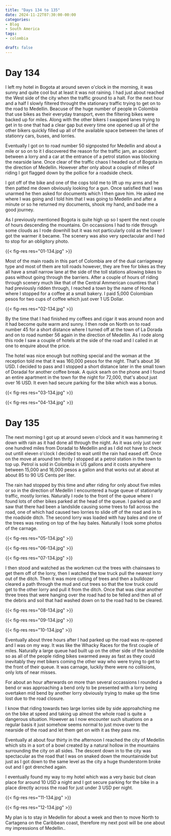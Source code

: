 ```yaml
---
title: "Days 134 to 135"
date: 2024-11-22T07:30:00-00:00
categories:
- Blog
- South America
tags:
- colombia

draft: false
---
```


# Day 134

I left my hotel in Bogota at around seven o'clock in the morning, it was sunny and quite cool but at least it was not raining. I had just about reached the West side of the city when the traffic ground to a halt. For the next hour and a half I slowly filtered throught the stationary traffic trying to get on to the road to Medellin. Beacuse of the huge number of people in Colombia that use bikes as their everyday transport, even the filtering bikes were backed up for miles. Along with the other bikers I swapped lanes trying to get in to one that had a clear gap but every time one opened up all of the other bikers quickly filled up all of the available space between the lanes of stationry cars, buses, and lorries. 


Eventually I got on to road number 50 signposted for Medellin and about a mile or so on to it I discovered the reason for the traffic jam, an accident between a lorry and a car at the entrance of a petrol station was blocking the nearside lane. Once clear of the traffic chaos I headed out of Bogota in the direction of Medellin. However after only about a couple of miles of riding I got flagged down by the pollice for a roadside check.

I got off of the bike and one of the cops told me to lift up my arms and he then patted me down obviously looking for a gun. Once satisfied that I was unarmed he then asked for documents which I then gave him. He asked me where I was going and I told him that I was going to Medellin and after a minute or so he returned my documents, shook my hand, and bade me a good journey.

As I previously mentioned Bogota is quite high up so I spent the next couple of hours descending the mountains. On occassions I had to ride through some clouds as I rode downhill but it was not particularly cold as the lower I got the warmer it became. The scenery was also very spectacular and I had to stop for an obligitory photo.

{{< fig-res res="01-134.jpg" >}}

Most of the main roads in this part of Colombia are of the dual carriageway type and most of them are toll roads however, they are free for bikes as they all have a small narrow lane at the side of the toll stations allowing bikes to pass without going through the barriers. After a couple of hours of riding through scenery much like that of the Central Ammerican countires that I had previously ridden through, I reached a town by the name of Honda where I stopped for a coffee at a small bakery. I paid 5,000 Colombian pesos for two cups of coffee which just over 1 US Dollar. 

{{< fig-res res="02-134.jpg" >}}

By the time that I had finished my coffees and cigar it was around noon and it had become quite warm and sunny. I then rode on North on to road number 45 for a short distance where I turned off at the town of La Dorada and on to road number 56 again in the direction of Medellin. As I rode along this rode I saw a couple of hotels at the side of the road and I called in at one to enquire about the price.

The hotel was nice enough but nothing special and the woman at the reception told me that it was 160,000 pesos for the night. That's about 36 USD. I decided to pass and I stopped a short distance later in the small town of Doradal for another coffee break. A quick searh on the phone and I found an entire apartment in the town for the night for 72,000, that's about just over 16 USD. It even had secure parking for the bike which was a bonus.

{{< fig-res res="03-134.jpg" >}}

{{< fig-res res="04-134.jpg" >}}


# Day 135

The next morning I got up at around seven o'clock and it was hammering it down with rain as it had done all through the night. As it was only just over one hundred miles from Doradal to Medellin and as I did not have to check out untill eleven o'clock I decided to wait until the rain had eased off. Once on the move at around ten thrity I stopped at a petrol station in the town to top up. Petrol is sold in Colombia in US gallons and it costs anywhere between 15,000  and 16,000 pesos a gallon and that works out at about at about 85 to 90 US Cents per liter. 

The rain had stopped by this time and after riding for only about five miles or so in the  direction of Medellin I encountered a huge queue of stationarly traffic, mostly lorries. Naturally I rode to the front of the queue where I found lots of other bikes parked at the head of the queue. I parked up and saw that there had been a landslide causing some trees to fall across the road, one of which had caused two lorries to slide off of the road and in to the roadside ditch. The second lorry was loaded with hay bales and one of the trees was resting on top of the hay bales. Naturally I took some photos of the carnage.

{{< fig-res res="05-134.jpg" >}}

{{< fig-res res="06-134.jpg" >}}

{{< fig-res res="07-134.jpg" >}}

I then stood and watched as the workmen cut the trees with chainsaws to get them off of the lorry, then I watched the tow truck pull the nearest lorry out of the ditch. Then it was more cutting of trees and then a bulldozer cleared a path through the mud and cut trees so that the tow truck could get to the other lorry and pull it from the ditch. Once that was clear another three trees that were hanging over the road had to be felled and then all of the debris and soil that had washed down on to the road had to be cleared.

{{< fig-res res="08-134.jpg" >}}

{{< fig-res res="09-134.jpg" >}}

{{< fig-res res="10-134.jpg" >}}

Eventually about three hours after I had parked up the road was re-opened and I was on my way. It was like the Whacky Races for the first couple of miles. Naturally a large queue had built up on the other side of the landslide so as all of the people riding bikes swarmed away as fast as they could inevitably they met bikers coming the other way who were trying to get to the front of their queue. It was carnage, luckily there were no collisions, only lots of near misses.

For about an hour afterwards on more than several occassions I rounded a bend or was approaching a bend only to be presented with a lorry being overtaken mid bend by another lorry obviously trying to make up the time lost due to the road closure.

I know that riding towards two large lorries side by side approahching me on the bike at speed and taking up almost the whole road is quite a dangerous situation. However as I now encounter such situations on a regular basis it just somehow seems normal to just move over to the nearside of the road and let them get on with it as they pass me.

Eventually at about four thirty in the afternoon I reached the city of Medellin which sits in a sort of a bowl created by a natural hollow in the mountains surrounding the city on all sides. The descent down in to the city was spectacular as the road that I was on snaked down the mountainside but just as I got down to the same level as the city a huge thunderstorm broke out and I got drenched again.

I eventually found my way to my hotel which was a very basic but clean place for around 10 USD a night and I got secure parking for the bike in a place directly across the road for just under 3 USD per night.

{{< fig-res res="11-134.jpg" >}}

{{< fig-res res="12-134.jpg" >}}

My plan is to stay in Medellin for about a week and then to move North to Cartagena on the Caribbean coast, therefore my next post will be one about my impressions of Medellin..
